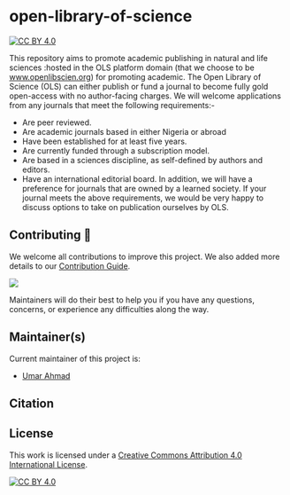 # open-library-of-science

[![CC BY 4.0][cc-by-shield]][cc-by]

This repository aims to promote academic publishing in natural and life sciences :hosted in the OLS platform domain (that we choose to be www.openlibscien.org) for promoting academic. The Open Library of Science (OLS) can either publish or fund a journal to become fully gold open-access with no author-facing charges. We will welcome applications from any journals that meet the following requirements:-

- Are peer reviewed.
- Are academic journals based in either Nigeria or abroad
- Have been established for at least five years.
- Are currently funded through a subscription model.
- Are based in a sciences discipline, as self-defined by authors and editors.
- Have an international editorial board.
In addition, we will have a preference for journals that are owned by a learned society. If your journal meets the above requirements, we would be very happy to discuss options to take on publication ourselves by OLS. 


## Contributing :gift_heart:

We welcome all contributions to improve this project. We also added more details to our [Contribution Guide](CONTRIBUTING.md).

![](imgs/crowdin-gif.gif)

Maintainers will do their best to help you if you have any
questions, concerns, or experience any difficulties along the way.

## Maintainer(s)

Current maintainer of this project is:

* [Umar Ahmad](https://github.com/babasaraki)

## Citation


## License

This work is licensed under a
[Creative Commons Attribution 4.0 International License][cc-by].

[![CC BY 4.0][cc-by-image]][cc-by]

[cc-by]: http://creativecommons.org/licenses/by/4.0/
[cc-by-image]: https://i.creativecommons.org/l/by/4.0/88x31.png
[cc-by-shield]: https://img.shields.io/badge/License-CC%20BY%204.0-lightgrey.svg
